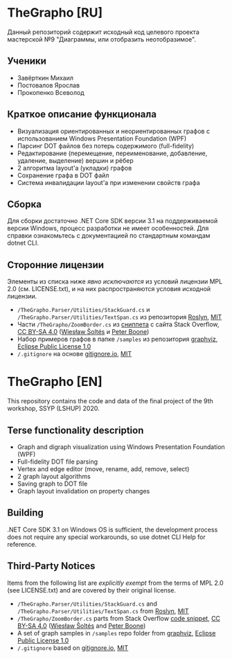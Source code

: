 # TheGrapho [RU]

Данный репозиторий содержит исходный код целевого проекта мастерской №9 "Диаграммы, или отобразить неотобразимое".

## Ученики
* Завёрткин Михаил
* Постовалов Ярослав
* Прокопенко Всеволод

## Краткое описание функционала
* Визуализация ориентированных и неориентированных графов с использованием Windows Presentation Foundation (WPF)
* Парсинг DOT файлов без потерь содержимого (full-fidelity)
* Редактирование (перемещение, переименование, добавление, удаление, выделение) вершин и рёбер
* 2 алгоритма layout'а (укладки) графов
* Сохранение графа в DOT файл
* Система инвалидации layout'а при изменении свойств графа

## Сборка
Для сборки достаточно .NET Core SDK версии 3.1 на поддерживаемой версии Windows, процесс разработки не имеет особенностей. Для справки ознакомьтесь с документацией по стандартным командам dotnet CLI.

## Сторонние лицензии
Элементы из списка ниже _явно исключаются_ из условий лицензии MPL 2.0 (см. LICENSE.txt), и на них распространяются условия исходной лицензии.
* `/TheGrapho.Parser/Utilities/StackGuard.cs` и `/TheGrapho.Parser/Utilities/TextSpan.cs` из репозитория [Roslyn](https://github.com/dotnet/roslyn), [MIT](https://github.com/dotnet/roslyn/blob/3120c07554e9df7e8db26f17b0cce544214b49d1/License.txt)
* Части `/TheGrapho/ZoomBorder.cs` из [сниппета](https://stackoverflow.com/a/6782715) с сайта Stack Overflow, [CC BY-SA 4.0](https://creativecommons.org/licenses/by-sa/4.0/) ([Wiesław Šoltés](https://stackoverflow.com/users/282801) и [Peter Boone](https://stackoverflow.com/users/10703868))
* Набор примеров графов в папке `/samples` из репозитория [graphviz](https://gitlab.com/graphviz/graphviz/-/tree/108b324b18cbadfdb3dc4041283e01c346b45ed4/graphs), [Eclipse Public License 1.0](https://gitlab.com/graphviz/graphviz/-/blob/108b324b18cbadfdb3dc4041283e01c346b45ed4/LICENSE)
* `/.gitignore` на основе [gitignore.io](https://github.com/toptal/gitignore), [MIT](https://github.com/toptal/gitignore/blob/aaefb4c9d4a2eb182e452705d43a4a93e21f4b50/LICENSE.md)

# TheGrapho [EN]

This repository contains the code and data of the final project of the 9th workshop, SSYP (LSHUP) 2020.

## Terse functionality description
* Graph and digraph visualization using Windows Presentation Foundation (WPF)
* Full-fidelity DOT file parsing
* Vertex and edge editor (move, rename, add, remove, select)
* 2 graph layout algorithms
* Saving graph to DOT file
* Graph layout invalidation on property changes

## Building
.NET Core SDK 3.1 on Windows OS is sufficient, the development process does not require any special workarounds, so use dotnet CLI Help for reference.

## Third-Party Notices
Items from the following list are _explicitly exempt_ from the terms of MPL 2.0 (see LICENSE.txt) and are covered by their original license.
* `/TheGrapho.Parser/Utilities/StackGuard.cs` and `/TheGrapho.Parser/Utilities/TextSpan.cs` from [Roslyn](https://github.com/dotnet/roslyn), [MIT](https://github.com/dotnet/roslyn/blob/3120c07554e9df7e8db26f17b0cce544214b49d1/License.txt)
* `/TheGrapho/ZoomBorder.cs` parts from Stack Overflow [code snippet](https://stackoverflow.com/a/6782715), [CC BY-SA 4.0](https://creativecommons.org/licenses/by-sa/4.0/) ([Wiesław Šoltés](https://stackoverflow.com/users/282801) and [Peter Boone](https://stackoverflow.com/users/10703868))
* A set of graph samples in `/samples` repo folder from [graphviz](https://gitlab.com/graphviz/graphviz/-/tree/108b324b18cbadfdb3dc4041283e01c346b45ed4/graphs), [Eclipse Public License 1.0](https://gitlab.com/graphviz/graphviz/-/blob/108b324b18cbadfdb3dc4041283e01c346b45ed4/LICENSE)
* `/.gitignore` based on [gitignore.io](https://github.com/toptal/gitignore), [MIT](https://github.com/toptal/gitignore/blob/aaefb4c9d4a2eb182e452705d43a4a93e21f4b50/LICENSE.md)

